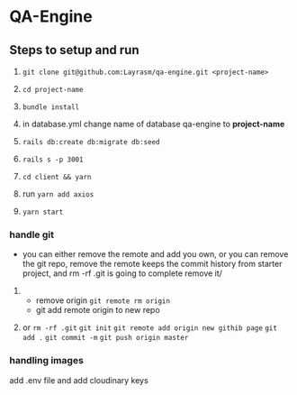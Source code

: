 # QA-Engine

## Steps to setup and run

1. `git clone git@github.com:Layrasm/qa-engine.git <project-name>`

2. `cd project-name`
3. `bundle install`
4. in database.yml change name of database qa-engine to **project-name**
5. `rails db:create db:migrate db:seed`
6. `rails s -p 3001`

7. `cd client && yarn`
8. run `yarn add axios`
9. `yarn start`

### handle git

- you can either remove the remote and add you own, or you can remove the git repo, remove the
  remote keeps the commit history from starter project, and rm -rf .git is going to complete remove
  it/

1.  - remove origin `git remote rm origin`
    - git add remote origin to new repo

2.  or
    `rm -rf .git`
    `git init`
    `git remote add origin new githib page`
    `git add .`
    `git commit -m`
    `git push origin master`

### handling images
add .env file and add cloudinary keys